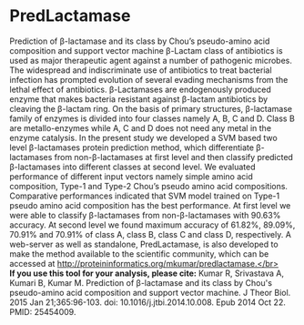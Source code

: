 # PredLactamase
Prediction of β-lactamase and its class by Chou’s pseudo-amino acid composition and support vector machine
β-Lactam class of antibiotics is used as major therapeutic agent against a number of pathogenic microbes. The widespread and indiscriminate use of antibiotics to treat bacterial infection has prompted evolution of several evading mechanisms from the lethal effect of antibiotics. β-Lactamases are endogenously produced enzyme that makes bacteria resistant against β-lactam antibiotics by cleaving the β-lactam ring. On the basis of primary structures, β-lactamase family of enzymes is divided into four classes namely A, B, C and D. Class B are metallo-enzymes while A, C and D does not need any metal in the enzyme catalysis. In the present study we developed a SVM based two level β-lactamases protein prediction method, which differentiate β-lactamases from non-β-lactamases at first level and then classify predicted β-lactamases into different classes at second level. We evaluated performance of different input vectors namely simple amino acid composition, Type-1 and Type-2 Chou’s pseudo amino acid compositions. Comparative performances indicated that SVM model trained on Type-1 pseudo amino acid composition has the best performance. At first level we were able to classify β-lactamases from non-β-lactamases with 90.63% accuracy. At second level we found maximum accuracy of 61.82%, 89.09%, 70.91% and 70.91% of class A, class B, class C and class D, respectively. A web-server as well as standalone, PredLactamase, is also developed to make the method available to the scientific community, which can be accessed at http://proteininformatics.org/mkumar/predlactamase.</br></br>
**If you use this tool for your analysis, please cite:** Kumar R, Srivastava A, Kumari B, Kumar M. Prediction of β-lactamase and its class by Chou's pseudo-amino acid composition and support vector machine. J Theor Biol. 2015 Jan 21;365:96-103. doi: 10.1016/j.jtbi.2014.10.008. Epub 2014 Oct 22. PMID: 25454009.
